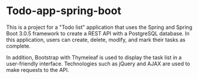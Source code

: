 <h1>Todo-app-spring-boot</h1>
	<p>This is a project for a "Todo list" application that uses the Spring and Spring Boot 3.0.5 framework to create a REST API with a PostgreSQL database. In this application, users can create, delete, modify, and mark their tasks as complete.</p>
<p>In addition, Bootstrap with Thymeleaf is used to display the task list in a user-friendly interface. Technologies such as jQuery and AJAX are used to make requests to the API.</p>
